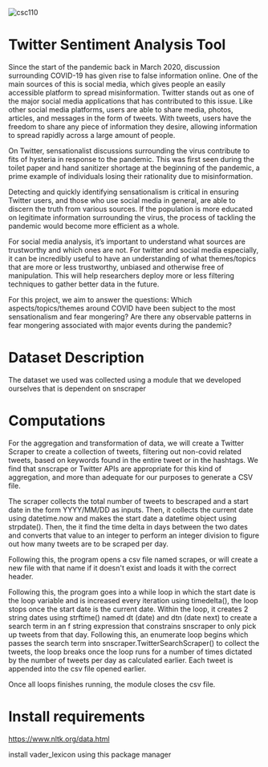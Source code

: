 ![csc110](https://user-images.githubusercontent.com/17802344/192080697-bebf6a45-d9ad-4340-9dc9-d2b954e785f8.png)

# Twitter Sentiment Analysis Tool
Since the start of the pandemic back in March 2020, discussion surrounding COVID-19 has given rise to false information online. One of the main sources of this is social media, which gives people an easily accessible platform to spread misinformation. Twitter stands out as one of the major social media applications that has contributed to this issue. Like other social media platforms, users are able to share media, photos, articles, and messages in the form of tweets. With tweets, users have the freedom to share any piece of information they desire, allowing information to spread rapidly across a large amount of people.

On Twitter, sensationalist discussions surrounding the virus contribute to fits of hysteria in response to the pandemic. This was first seen during the toilet paper and hand sanitizer shortage at the beginning of the pandemic, a prime example of individuals losing their rationality due to misinformation.

Detecting and quickly identifying sensationalism is critical in ensuring Twitter users, and those who use social media in general, are able to discern the truth from various sources. If the population is more educated on legitimate information surrounding the virus, the process of tackling the pandemic would become more efficient as a whole.

For social media analysis, it’s important to understand what sources are trustworthy and which ones are not. For twitter and social media especially, it can be incredibly useful to have an understanding of what themes/topics that are more or less trustworthy, unbiased and otherwise free of manipulation. This will help researchers deploy more or less filtering techniques to gather better data in the future.

For this project, we aim to answer the questions: Which aspects/topics/themes around COVID have been subject to the most sensationalism and fear mongering? Are there any observable patterns in fear mongering associated with major events during the pandemic?

# Dataset Description
The dataset we used was collected using a module that we developed ourselves that is dependent on snscraper

# Computations
For the aggregation and transformation of data, we will create a Twitter Scraper to create a collection of tweets, filtering out non-covid related tweets, based on keywords found in the entire tweet or in the hashtags. We find that snscrape or Twitter APIs are appropriate for this kind of aggregation, and more than adequate for our purposes to generate a CSV file.

The scraper collects the total number of tweets to bescraped and a start date in the form YYYY/MM/DD as inputs. Then, it collects the current date using datetime.now and makes the start date a datetime object using strpdate(). Then, the it find the time delta in days between the two dates and converts that value to an integer to perform an integer division to figure out how many tweets are to be scraped per day.

Following this, the program opens a csv file named scrapes, or will create a new file with that name if it doesn't exist and loads it with the correct header.

Following this, the program goes into a while loop in which the start date is the loop variable and is increased every iteration using timedelta(), the loop stops once the start date is the current date. Within the loop, it creates 2 string dates using strftime() named dt (date) and dtn (date next) to create a search term in an f string expression that constrains snscraper to only pick up tweets from that day. Following this, an enumerate loop begins which passes the search term into snscraper.TwitterSearchScraper() to collect the tweets, the loop breaks once the loop runs for a number of times dictated by the number of tweets per day as calculated earlier. Each tweet is appended into the csv file opened earlier.

Once all loops finishes running, the module closes the csv file.

# Install requirements


https://www.nltk.org/data.html

install vader_lexicon using this package manager 
